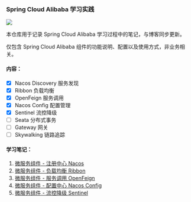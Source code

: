 ### Spring Cloud Alibaba 学习实践

<a href="https://caowei.xyz/"><img src="https://img.shields.io/badge/%E8%AE%BF%E9%97%AE-MuMu%E7%9A%84%E5%8D%9A%E5%AE%A2-brightgreen?style=flat-square&logo=appveyor&labelColor=rgb(33,63,105)&color=rgb(227,96,90)"></a>

本仓库用于记录 Spring Cloud Alibaba 学习过程中的笔记，与博客同步更新。

仅包含 Spring Cloud Alibaba 组件的功能说明、配置以及使用方式，非业务相关。

#### 内容：

- [x] Nacos Discovery 服务发现
- [x] Ribbon 负载均衡
- [x] OpenFeign 服务调用
- [x] Nacos Config 配置管理
- [x] Sentinel 流控降级
- [ ] Seata 分布式事务
- [ ] Gateway 网关
- [ ] Skywalking 链路追踪

#### 学习笔记：

1. [微服务组件 - 注册中心 Nacos](./doc/1.注册中心Nacos.md)
2. [微服务组件 - 负载均衡 Ribbon](./doc/2.负载均衡Ribbon.md)
3. [微服务组件 - 服务调用 OpenFeign](./doc/3.服务调用OpenFeign.md)
4. [微服务组件 - 配置中心 Nacos Config](./doc/4.配置中心Nacos-Config.md)
4. [微服务组件 - 流控降级 Sentinel](./doc/5.流控降级Sentinel.md)
